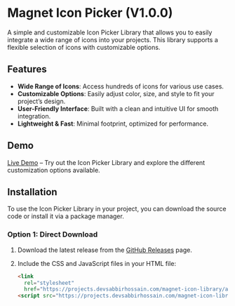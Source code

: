 # Magnet Icon Picker (V1.0.0)

A simple and customizable Icon Picker Library that allows you to easily integrate a wide range of icons into your projects. This library supports a flexible selection of icons with customizable options.

## Features

- **Wide Range of Icons**: Access hundreds of icons for various use cases.
- **Customizable Options**: Easily adjust color, size, and style to fit your project’s design.
- **User-Friendly Interface**: Built with a clean and intuitive UI for smooth integration.
- **Lightweight & Fast**: Minimal footprint, optimized for performance.

## Demo

[Live Demo](https://github.com/devsabbirhossain/magnet-icon-library/archive/refs/heads/master.zip) – Try out the Icon Picker Library and explore the different customization options available.

## Installation

To use the Icon Picker Library in your project, you can download the source code or install it via a package manager.

### Option 1: Direct Download

1. Download the latest release from the [GitHub Releases](https://github.com/devsabbirhossain/magnet-icon-library) page.
2. Include the CSS and JavaScript files in your HTML file:

   ```html
   <link
     rel="stylesheet"
     href="https://projects.devsabbirhossain.com/magnet-icon-library/assects/css/magnetIconPicker.css" />
   <script src="https://projects.devsabbirhossain.com/magnet-icon-library/assects/icon-picker/magnet-picker.js"></script>
   ```
